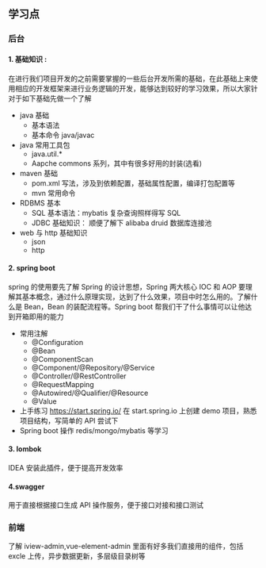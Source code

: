 ## 学习点

### 后台
 #### 1. 基础知识 :
在进行我们项目开发的之前需要掌握的一些后台开发所需的基础，在此基础上来使用相应的开发框架来进行业务逻辑的开发，能够达到较好的学习效果，所以大家针对于如下基础先做一个了解
* java 基础
  *  基本语法
  * 基本命令 java/javac
* java 常用工具包
  * java.util.*
  * Aapche commons 系列，其中有很多好用的封装(选看)
* maven 基础
  * pom.xml 写法，涉及到依赖配置，基础属性配置，编译打包配置等
  * mvn 常用命令
* RDBMS 基本
  * SQL 基本语法：mybatis 复杂查询照样得写 SQL
  * JDBC 基础知识： 顺便了解下 alibaba druid 数据库连接池
* web 与 http 基础知识
  * json
  * http
 #### 2. spring boot
spring 的使用要先了解 Spring 的设计思想，Spring 两大核心 IOC 和 AOP 要理解其基本概念，通过什么原理实现，达到了什么效果，项目中时怎么用的。了解什么是 Bean，Bean 的装配流程等。Spring boot 帮我们干了什么事情可以让他达到开箱即用的能力

* 常用注解
	* @Configuration
	* @Bean
	* @ComponentScan
	* @Component/@Repository/@Service
	* @Controller/@RestController
	* @RequestMapping
	* @Autowired/@Qualifier/@Resource
	* @Value
* 上手练习 https://start.spring.io/ 
  在 start.spring.io 上创建 demo 项目，熟悉项目结构，写简单的 API 尝试下
* Spring boot 操作 redis/mongo/mybatis 等学习
 #### 3. lombok
  IDEA 安装此插件，便于提高开发效率
 #### 4.swagger
  用于直接根据接口生成 API 操作服务，便于接口对接和接口测试
### 前端
  了解 iview-admin,vue-element-admin 里面有好多我们直接用的组件，包括 excle 上传，异步数据更新，多层级目录树等